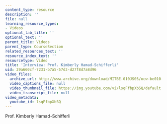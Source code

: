 ```yaml
---
content_type: resource
description: ''
file: null
learning_resource_types:
- Videos
optional_tab_title: ''
optional_text: ''
parent_title: Videos
parent_type: CourseSection
related_resources_text: ''
resource_index_text: ''
resourcetype: Video
title: 'Interview: Prof. Kimberly Hamad-Schifferli'
uid: 29a660cf-7231-b7a5-57d3-d27f8d7a8d96
video_files:
  archive_url: http://www.archive.org/download/MITBE.010JS05/ocw-be010-Hamad-Schifferli-220k.mp4
  video_captions_file: null
  video_thumbnail_file: https://img.youtube.com/vi/lsqFfbpXbSQ/default.jpg
  video_transcript_file: null
video_metadata:
  youtube_id: lsqFfbpXbSQ
---
```


Prof. Kimberly Hamad-Schifferli